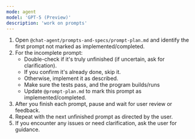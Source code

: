 ```yaml
---
mode: agent
model: 'GPT-5 (Preview)'
description: 'work on prompts'
---
```

1. Open `@chat-agent/prompts-and-specs/prompt-plan.md` and identify the first prompt not marked as implemented/completed.
2. For the incomplete prompt:
    - Double-check if it's truly unfinished (if uncertain, ask for clarification).
    - If you confirm it's already done, skip it.
    - Otherwise, implement it as described.
    - Make sure the tests pass, and the program builds/runs
    - Update `@prompt-plan.md` to mark this prompt as implemented/completed.
3. After you finish each prompt, pause and wait for user review or feedback.
4. Repeat with the next unfinished prompt as directed by the user.
5. If you encounter any issues or need clarification, ask the user for guidance.
